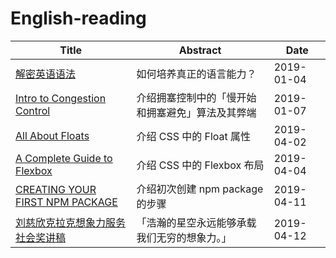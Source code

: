 # English-reading
| Title                                                        | Abstract                                         | Date       |
| ------------------------------------------------------------ | ------------------------------------------------ | ---------- |
| [解密英语语法](article/01解密英语语法.md)                    | 如何培养真正的语言能力？                         | 2019-01-04 |
| [Intro to Congestion Control](article/02intro-to-congestion-control.md) | 介绍拥塞控制中的「慢开始和拥塞避免」算法及其弊端 | 2019-01-07 |
| [All About Floats](article/03all-about-floats.md)            | 介绍 CSS 中的 Float 属性                         | 2019-04-02 |
| [A Complete Guide to Flexbox](article/04a-complete-guide-to-flexbox.md) | 介绍 CSS 中的 Flexbox 布局                       | 2019-04-04 |
| [CREATING YOUR FIRST NPM PACKAGE](article/05creating-your-first-npm-package.md) | 介绍初次创建 npm package 的步骤                  | 2019-04-11 |
| [刘慈欣克拉克想象力服务社会奖讲稿](article/06刘慈欣克拉克想象力服务社会奖讲稿.md) | 「浩瀚的星空永远能够承载我们无穷的想象力。」     | 2019-04-12 |


